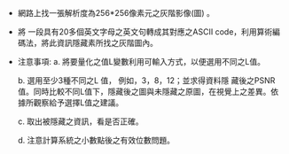 * 網路上找一張解析度為256*256像素元之灰階影像(圖) 。
* 將 一段具有20多個英文字母之英文句轉成其對應之ASCII code，利用算術編碼法，將此資訊隱藏素所找之灰階圖內。
* 注意事項:
    a. 將要量化之值L變數利用可輸入方式，以便選用不同之L值。
    
    b. 選用至少3種不同之L 值， 例如，3，8，12；並求得資料隱 藏後之PSNR值。同時比較不同L值下，隱藏後之圖與未隱藏之原圖，在視覺上之差異。依據所觀察給予選擇L值之建議。
    
    c. 取出被隱藏之資訊，看是否正確。
    
    d. 注意計算系統之小數點後之有效位數問題。